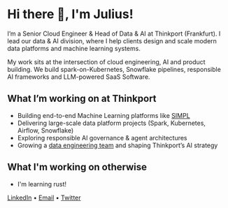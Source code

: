 # Hi there 👋, I'm Julius! 
I’m a Senior Cloud Engineer & Head of Data & AI at Thinkport (Frankfurt).
I lead our data & AI division, where I help clients design and scale modern data platforms and machine learning systems.

My work sits at the intersection of cloud engineering, AI and product building. We build spark-on-Kubernetes, Snowflake pipelines, responsible AI frameworks and LLM-powered SaaS Software.

## What I’m working on at Thinkport
- Building end-to-end Machine Learning platforms like [SIMPL](https://thinkport.digital/simpl-aws-machine-learning-fur-bayer/)
- Delivering large-scale data platform projects (Spark, Kubernetes, Airflow, Snowflake)
- Exploring responsible AI governance & agent architectures
- Growing a [data engineering team](https://thinkport.netlify.app/solutions/data-platforms/) and shaping Thinkport’s AI strategy

## What I'm working on otherwise
- I'm learning rust!



[LinkedIn](https://www.linkedin.com/in/julius-taylor-478b7913a) • [Email](mailto:hello@julius.pm) • [Twitter](https://x.com/jgstaylor)
